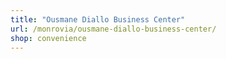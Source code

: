 ```yaml
---
title: "Ousmane Diallo Business Center"
url: /monrovia/ousmane-diallo-business-center/
shop: convenience
---
```


